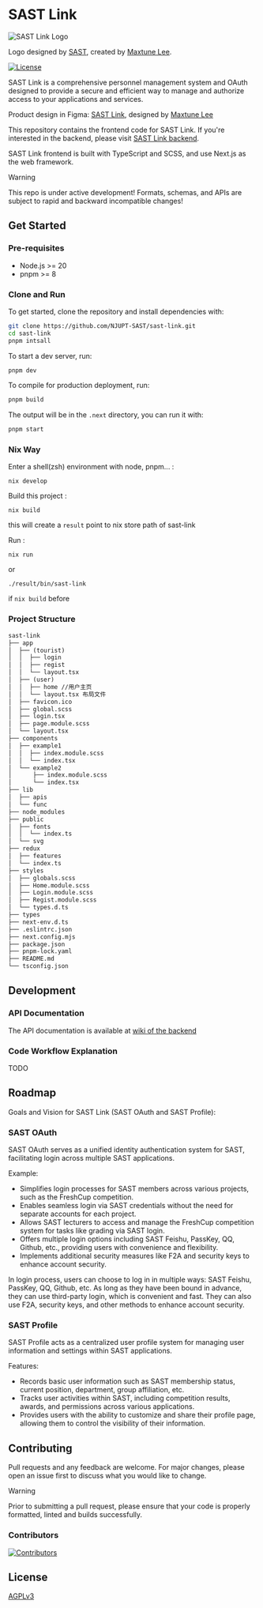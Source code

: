 # SAST Link

![SAST Link Logo](https://aliyun.sastimg.mxte.cc/images/2023/07/02/footera9663bd5ff4b2bad.png)

Logo designed by [SAST](https://sast.fun/), created by [Maxtune Lee](https://github.com/MaxtuneLee).

[![License](https://img.shields.io/badge/license-AGPLv3-blue.svg)](https://choosealicense.com/licenses/agpl-3.0/)

SAST Link is a comprehensive personnel management system and OAuth designed to provide a secure and efficient way to manage and authorize access to your applications and services.

Product design in Figma: [SAST Link](https://www.figma.com/file/IUIoRll3ieYFzJSfJPelDu/sast-link?node-id=0-1&t=rtc1sJfjJ0aTDAkp-0), designed by [Maxtune Lee](https://github.com/MaxtuneLee)

This repository contains the frontend code for SAST Link. If you're interested in the backend, please visit [SAST Link backend](https://github.com/NJUPT-SAST/sast-link-backend).

SAST Link frontend is built with TypeScript and SCSS, and use Next.js as the web framework.

> [!WARNING]
> This repo is under active development! Formats, schemas, and APIs are subject to rapid and backward incompatible changes!

## Get Started

### Pre-requisites

- Node.js >= 20
- pnpm >= 8

### Clone and Run

To get started, clone the repository and install dependencies with:

```bash
git clone https://github.com/NJUPT-SAST/sast-link.git
cd sast-link
pnpm intsall
```

To start a dev server, run:

```bash
pnpm dev
```

To compile for production deployment, run:

```bash
pnpm build
```

The output will be in the `.next` directory, you can run it with:

```bash
pnpm start
```

### Nix Way
Enter a shell(zsh) environment with node, pnpm... :
```
nix develop
```

Build this project :
```
nix build
```
this will create a `result` point to nix store path of sast-link

Run :
```
nix run
```
or
```
./result/bin/sast-link
```
if `nix build` before

### Project Structure

```txt
sast-link
├── app
│  ├── (tourist)
│  │  ├── login
│  │  ├── regist
│  │  └── layout.tsx
│  ├── (user)
│  │  ├── home //用户主页
│  │  └── layout.tsx 布局文件
│  ├── favicon.ico
│  ├── global.scss
│  ├── login.tsx
│  ├── page.module.scss
│  └── layout.tsx
├── components
│  ├── example1
│  │  ├── index.module.scss
│  │  └── index.tsx
│  └── example2
│      ├── index.module.scss
│      └── index.tsx
├── lib
│  ├── apis
│  └── func
├── node_modules
├── public
│  ├── fonts
│  │  └── index.ts
│  └── svg
├── redux
│  ├── features
│  └── index.ts
├── styles
│  ├── globals.scss
│  ├── Home.module.scss
│  ├── Login.module.scss
│  ├── Regist.module.scss
│  └── types.d.ts
├── types
├── next-env.d.ts
├── .eslintrc.json
├── next.config.mjs
├── package.json
├── pnpm-lock.yaml
├── README.md
└── tsconfig.json
```

## Development

### API Documentation

The API documentation is available at [wiki of the backend](https://github.com/NJUPT-SAST/sast-link-backend/wiki/Api-Doc)

### Code Workflow Explanation

TODO

## Roadmap

Goals and Vision for SAST Link (SAST OAuth and SAST Profile):

### SAST OAuth

SAST OAuth serves as a unified identity authentication system for SAST, facilitating login across multiple SAST applications.

Example:

- Simplifies login processes for SAST members across various projects, such as the FreshCup competition.
- Enables seamless login via SAST credentials without the need for separate accounts for each project.
- Allows SAST lecturers to access and manage the FreshCup competition system for tasks like grading via SAST login.
- Offers multiple login options including SAST Feishu, PassKey, QQ, Github, etc., providing users with convenience and flexibility.
- Implements additional security measures like F2A and security keys to enhance account security.

In login process, users can choose to log in in multiple ways: SAST Feishu, PassKey, QQ, Github, etc. As long as they have been bound in advance, they can use third-party login, which is convenient and fast. They can also use F2A, security keys, and other methods to enhance account security.

### SAST Profile

SAST Profile acts as a centralized user profile system for managing user information and settings within SAST applications.

Features:

- Records basic user information such as SAST membership status, current position, department, group affiliation, etc.
- Tracks user activities within SAST, including competition results, awards, and permissions across various applications.
- Provides users with the ability to customize and share their profile page, allowing them to control the visibility of their information.

## Contributing

Pull requests and any feedback are welcome. For major changes, please open an issue first to discuss what you would like to change.

> [!warning]
> Prior to submitting a pull request, please ensure that your code is properly formatted, linted and builds successfully.

### Contributors

[![Contributors](https://contrib.rocks/image?repo=NJUPT-SAST/sast-link)]("https://github.com/NJUPT-SAST/sast-link/graphs/contributors")

## License

[AGPLv3](https://choosealicense.com/licenses/agpl-3.0/)
